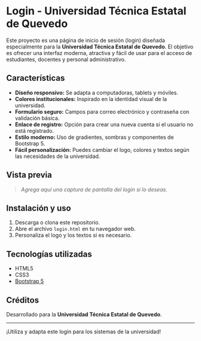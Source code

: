 # Login - Universidad Técnica Estatal de Quevedo

Este proyecto es una página de inicio de sesión (login) diseñada especialmente para la **Universidad Técnica Estatal de Quevedo**. El objetivo es ofrecer una interfaz moderna, atractiva y fácil de usar para el acceso de estudiantes, docentes y personal administrativo.

## Características

- **Diseño responsivo:** Se adapta a computadoras, tablets y móviles.
- **Colores institucionales:** Inspirado en la identidad visual de la universidad.
- **Formulario seguro:** Campos para correo electrónico y contraseña con validación básica.
- **Enlace de registro:** Opción para crear una nueva cuenta si el usuario no está registrado.
- **Estilo moderno:** Uso de gradientes, sombras y componentes de Bootstrap 5.
- **Fácil personalización:** Puedes cambiar el logo, colores y textos según las necesidades de la universidad.

## Vista previa

> _Agrega aquí una captura de pantalla del login si lo deseas._

## Instalación y uso

1. Descarga o clona este repositorio.
2. Abre el archivo `login.html` en tu navegador web.
3. Personaliza el logo y los textos si es necesario.

## Tecnologías utilizadas

- HTML5
- CSS3
- [Bootstrap 5](https://getbootstrap.com/)

## Créditos

Desarrollado para la **Universidad Técnica Estatal de Quevedo**.

---
¡Utiliza y adapta este login para los sistemas de la universidad!